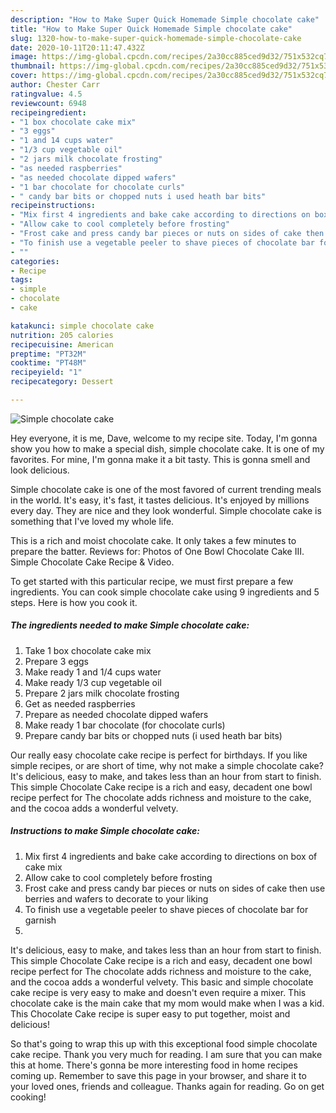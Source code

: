 ```yaml
---
description: "How to Make Super Quick Homemade Simple chocolate cake"
title: "How to Make Super Quick Homemade Simple chocolate cake"
slug: 1320-how-to-make-super-quick-homemade-simple-chocolate-cake
date: 2020-10-11T20:11:47.432Z
image: https://img-global.cpcdn.com/recipes/2a30cc885ced9d32/751x532cq70/simple-chocolate-cake-recipe-main-photo.jpg
thumbnail: https://img-global.cpcdn.com/recipes/2a30cc885ced9d32/751x532cq70/simple-chocolate-cake-recipe-main-photo.jpg
cover: https://img-global.cpcdn.com/recipes/2a30cc885ced9d32/751x532cq70/simple-chocolate-cake-recipe-main-photo.jpg
author: Chester Carr
ratingvalue: 4.5
reviewcount: 6948
recipeingredient:
- "1 box chocolate cake mix"
- "3 eggs"
- "1 and 14 cups water"
- "1/3 cup vegetable oil"
- "2 jars milk chocolate frosting"
- "as needed raspberries"
- "as needed chocolate dipped wafers"
- "1 bar chocolate for chocolate curls"
- " candy bar bits or chopped nuts i used heath bar bits"
recipeinstructions:
- "Mix first 4 ingredients and bake cake according to directions on box of cake mix"
- "Allow cake to cool completely before frosting"
- "Frost cake and press candy bar pieces or nuts on sides of cake then use berries and wafers to decorate to your liking"
- "To finish use a vegetable peeler to shave pieces of chocolate bar for garnish"
- ""
categories:
- Recipe
tags:
- simple
- chocolate
- cake

katakunci: simple chocolate cake 
nutrition: 205 calories
recipecuisine: American
preptime: "PT32M"
cooktime: "PT48M"
recipeyield: "1"
recipecategory: Dessert

---
```



![Simple chocolate cake](https://img-global.cpcdn.com/recipes/2a30cc885ced9d32/751x532cq70/simple-chocolate-cake-recipe-main-photo.jpg)

Hey everyone, it is me, Dave, welcome to my recipe site. Today, I'm gonna show you how to make a special dish, simple chocolate cake. It is one of my favorites. For mine, I'm gonna make it a bit tasty. This is gonna smell and look delicious.

Simple chocolate cake is one of the most favored of current trending meals in the world. It's easy, it's fast, it tastes delicious. It's enjoyed by millions every day. They are nice and they look wonderful. Simple chocolate cake is something that I've loved my whole life.

This is a rich and moist chocolate cake. It only takes a few minutes to prepare the batter. Reviews for: Photos of One Bowl Chocolate Cake III. Simple Chocolate Cake Recipe &amp; Video.


To get started with this particular recipe, we must first prepare a few ingredients. You can cook simple chocolate cake using 9 ingredients and 5 steps. Here is how you cook it.

<!--inarticleads1-->

##### The ingredients needed to make Simple chocolate cake:

1. Take 1 box chocolate cake mix
1. Prepare 3 eggs
1. Make ready 1 and 1/4 cups water
1. Make ready 1/3 cup vegetable oil
1. Prepare 2 jars milk chocolate frosting
1. Get as needed raspberries
1. Prepare as needed chocolate dipped wafers
1. Make ready 1 bar chocolate (for chocolate curls)
1. Prepare  candy bar bits or chopped nuts (i used heath bar bits)


Our really easy chocolate cake recipe is perfect for birthdays. If you like simple recipes, or are short of time, why not make a simple chocolate cake? It&#39;s delicious, easy to make, and takes less than an hour from start to finish. This simple Chocolate Cake recipe is a rich and easy, decadent one bowl recipe perfect for The chocolate adds richness and moisture to the cake, and the cocoa adds a wonderful velvety. 

<!--inarticleads2-->

##### Instructions to make Simple chocolate cake:

1. Mix first 4 ingredients and bake cake according to directions on box of cake mix
1. Allow cake to cool completely before frosting
1. Frost cake and press candy bar pieces or nuts on sides of cake then use berries and wafers to decorate to your liking
1. To finish use a vegetable peeler to shave pieces of chocolate bar for garnish
1. 


It&#39;s delicious, easy to make, and takes less than an hour from start to finish. This simple Chocolate Cake recipe is a rich and easy, decadent one bowl recipe perfect for The chocolate adds richness and moisture to the cake, and the cocoa adds a wonderful velvety. This basic and simple chocolate cake recipe is very easy to make and doesn&#39;t even require a mixer. This chocolate cake is the main cake that my mom would make when I was a kid. This Chocolate Cake recipe is super easy to put together, moist and delicious! 

So that's going to wrap this up with this exceptional food simple chocolate cake recipe. Thank you very much for reading. I am sure that you can make this at home. There's gonna be more interesting food in home recipes coming up. Remember to save this page in your browser, and share it to your loved ones, friends and colleague. Thanks again for reading. Go on get cooking!
